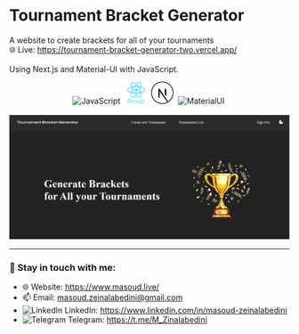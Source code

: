 # Tournament Bracket Generator

A website to create brackets for all of your tournaments
</br>
:globe_with_meridians: Live: https://tournament-bracket-generator-two.vercel.app/
</br></br>
Using Next.js and Material-UI with JavaScript.
<div align="center">
<img src="https://camo.githubusercontent.com/528e232c728b497080cbf31d2a7e797caa81e402ff81643f79b2c2c395a29f17/68747470733a2f2f63646e2e6a7364656c6976722e6e65742f67682f64657669636f6e732f64657669636f6e2f69636f6e732f6a6176617363726970742f6a6176617363726970742d706c61696e2e737667" title="JavaScript" alt="JavaScript" width="40" height="40"  />&nbsp;
 <img src="https://raw.githubusercontent.com/devicons/devicon/master/icons/react/react-original-wordmark.svg" title="React" alt="React" width="40" height="40"/>&nbsp;
  <img src="https://raw.githubusercontent.com/devicons/devicon/master/icons/nextjs/nextjs-line.svg" alt="Nextjs" width="40" height="40"/>&nbsp;
<img src="https://camo.githubusercontent.com/9d77cf86f820de21d3edbdc0ef15f1c880df93633a41c6da7afc3c39b2b8a1c0/68747470733a2f2f6d75692e636f6d2f7374617469632f6c6f676f2e706e67" title="Emotion" alt="MaterialUI" width="40" height="40"/>&nbsp;
</div>
</br>



<img src="https://raw.githubusercontent.com/Masoud-z/Tournament-Bracket-Generator/main/public/1.jpg" alt="Tournament-Bracket-Generator" />

___

### :high_brightness: Stay in touch with me:

- :globe_with_meridians: Website: https://www.masoud.live/
- 📫 Email: masoud.zeinalabedini@gmail.com
- <img src="https://raw.githubusercontent.com/Masoud-z/Masoud-z/8b5163f78fdb223d5244fdf50a42f06e06aed444/291709_logo_linked%20in_social%20network_social_social%20media_icon.svg" title="LinkedIn" alt="LinkedIn" width="16" height="16" /> LinkedIn: https://www.linkedin.com/in/masoud-zeinalabedini 
- <img src="https://raw.githubusercontent.com/Masoud-z/Masoud-z/202fcb428e29f72658feae61b91013aaf51e3964/3787425_telegram_logo_messanger_social_social%20media_icon.svg" title="Telegram" alt="Telegram" width="16" height="16" /> Telegram: https://t.me/M_Zinalabedini
